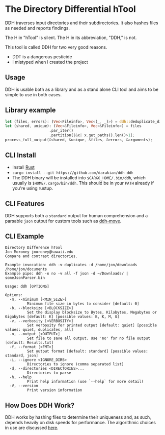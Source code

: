 # The **D**irectory **D**ifferential **h**Tool
DDH traverses input directories and their subdirectories. It also hashes files as needed and reports findings.

The H in "hTool" is silent. The H in its abbreviation, "DDH," is not.

This tool is called DDH for two very good reasons.
* DDT is a dangerous pesticide
* I mistyped when I created the project

## Usage
DDH is usable both as a library and as a stand alone CLI tool and aims to be simple to use in both cases.

## Library example
```rust
let (files, errors): (Vec<Fileinfo>, Vec<(_, _)>) = ddh::deduplicate_dirs(dirs);
let (shared, unique): (Vec<&Fileinfo>, Vec<&Fileinfo>) = files
                    .par_iter()
                    .partition(|&x| x.get_paths().len()>1);
process_full_output(&shared, &unique, &files, &errors, &arguments);
```

## CLI Install
* Install [Rust](https://www.rust-lang.org/en-US/install.html)
* `cargo install --git https://github.com/darakian/ddh ddh`
* The DDH binary will be installed into `$CARGO_HOME/.bin/ddh`, which usually is `$HOME/.cargo/bin/ddh`. This should be in your `PATH` already if you're using rustup.

## CLI Features
DDH supports both a `standard` output for human comprehension and a parsable `json` output for custom tools such as [ddh-move](https://github.com/JayWalker512/ddh-move).

## CLI Example
```
Directory Difference hTool
Jon Moroney jmoroney@hawaii.edu
Compare and contrast directories.

Example invocation: ddh -v duplicates -d /home/jon/downloads /home/jon/documents
Example pipe: ddh -o no -v all -f json -d ~/Downloads/ | someJsonParser.bin

Usage: ddh [OPTIONS]

Options:
  -m, --minimum [<MIN_SIZE>]
          Minimum file size in bytes to consider [default: 0]
  -b, --blocksize [<BLOCKSIZE>]
          Set the display blocksize to Bytes, Kilobytes, Megabytes or Gigabytes [default: K] [possible values: B, K, M, G]
  -v, --verbosity [<VERBOSITY>]
          Set verbosity for printed output [default: quiet] [possible values: quiet, duplicates, all]
  -o, --output [<OUTPUT>]
          Set file to save all output. Use 'no' for no file output [default: Results.txt]
  -f, --format [<FMT>]
          Set output format [default: standard] [possible values: standard, json]
  -i, --ignore <IGNORE_DIRS>
          Directories to ignore (comma separated list)
  -d, --directories <DIRECTORIES>...
          Directories to parse
  -h, --help
          Print help information (use `--help` for more detail)
  -V, --version
          Print version information
```
## How Does DDH Work?
DDH works by hashing files to determine their uniqueness and, as such, depends heavily on disk speeds for performance. The algorithmic choices in use are discussed [here](https://darakian.github.io/2018/04/02/how-many-bytes-does-it-take.html).
